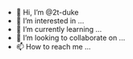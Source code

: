 - 👋 Hi, I’m @2t-duke
- 👀 I’m interested in ...
- 🌱 I’m currently learning ...
- 💞️ I’m looking to collaborate on ...
- 📫 How to reach me ...

<!---
2t-duke/2t-duke is a ✨ special ✨ repository because its `README.md` (this file) appears on your GitHub profile.
You can click the Preview link to take a look at your changes.
--->

